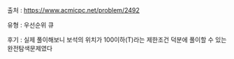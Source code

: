 출처 : https://www.acmicpc.net/problem/2492

유형 : 우선순위 큐

후기 : 실제 풀이해보니 보석의 위치가 100이하(T)라는 제한조건 덕분에 풀이할 수 있는 완전탐색문제였다